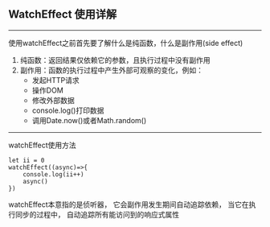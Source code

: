 ## WatchEffect 使用详解
***

使用watchEffect之前首先要了解什么是纯函数，什么是副作用(side effect)
1. 纯函数：返回结果仅依赖它的参数，且执行过程中没有副作用
2. 副作用：函数的执行过程中产生外部可观察的变化，例如：
   - 发起HTTP请求
   - 操作DOM
   - 修改外部数据
   - console.log()打印数据
   - 调用Date.now()或者Math.random()
***
watchEffect使用方法
```
let ii = 0
watchEffect((async)=>{
    console.log(ii++)
    async()
})
```
watchEffect本意指的是侦听器， 它会副作用发生期间自动追踪依赖， 当它在执行同步的过程中， 自动追踪所有能访问到的响应式属性
